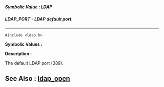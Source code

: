 ##### Symbolic Value : LDAP
##### LDAP_PORT - LDAP default port.
---
```
#include <ldap.h>
```

**Symbolic Values :**



**Description :**

The default LDAP port (389).


**See Also :**
[ldap_open](/domino-c-api-docs/reference/Func/ldap_open)
---
